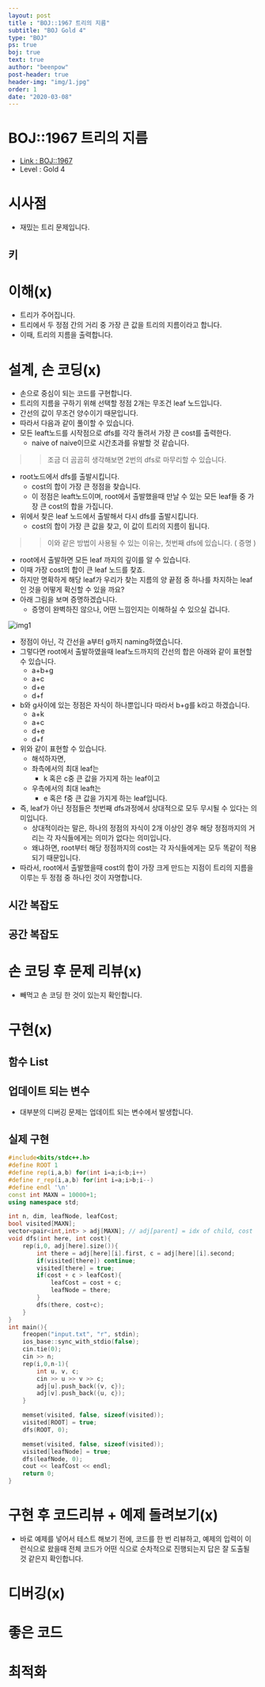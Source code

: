 ```yaml
---
layout: post
title : "BOJ::1967 트리의 지름"
subtitle: "BOJ Gold 4"
type: "BOJ"
ps: true
boj: true
text: true
author: "beenpow"
post-header: true
header-img: "img/1.jpg"
order: 1
date: "2020-03-08"
---
```



# BOJ::1967 트리의 지름
- [Link : BOJ::1967](https://www.acmicpc.net/problem/1967)
- Level : Gold 4

# 시사점
- 재밌는 트리 문제입니다.

## 키

# 이해(x)
- 트리가 주어집니다.
- 트리에서 두 정점 간의 거리 중 가장 큰 값을 트리의 지름이라고 합니다.
- 이때, 트리의 지름을 출력합니다.

# 설계, 손 코딩(x)
- 손으로 중심이 되는 코드를 구현합니다.
- 트리의 지름을 구하기 위해 선택할 정점 2개는 무조건 leaf 노드입니다.
- 간선의 값이 무조건 양수이기 때문입니다.
- 따라서 다음과 같이 풀이할 수 있습니다.
- 모든 leaft노드를 시작점으로 dfs를 각각 돌려서 가장 큰 cost를 출력한다.
  - naive of naive이므로 시간초과를 유발할 것 같습니다.


>> 조금 더 곰곰히 생각해보면 2번의 dfs로 마무리할 수 있습니다.
- root노드에서 dfs를 출발시킵니다.
  - cost의 합이 가장 큰 정점을 찾습니다.
  - 이 정점은 leaft노드이며, root에서 출발했을때 만날 수 있는 모든 leaf들 중 가장 큰 cost의 합을
    가집니다.
- 위에서 찾은 leaf 노드에서 출발해서 다시 dfs를 출발시킵니다.
  - cost의 합이 가장 큰 값을 찾고, 이 값이 트리의 지름이 됩니다.


>> 이와 같은 방법이 사용될 수 있는 이유는, 첫번째 dfs에 있습니다. ( 증명 )
  - root에서 출발하면 모든 leaf 까지의 깊이를 알 수 있습니다.
  - 이때 가장 cost의 합이 큰 leaf 노드를 찾죠.
  - 하지만 명확하게 해당 leaf가 우리가 찾는 지름의 양 끝점 중 하나를 차지하는 leaf인 것을 어떻게
    확신할 수 있을 까요?
  - 아래 그림을 보며 증명하겠습니다.
    - 증명이 완벽하진 않으나, 어떤 느낌인지는 이해하실 수 있으실 겁니다.

![img1](/img/2020-03-08-BOJ-1967-1.png)
- 정점이 아닌, 각 간선을 a부터 g까지 naming하였습니다.
- 그렇다면 root에서 출발하였을때 leaf노드까지의 간선의 합은 아래와 같이 표현할 수 있습니다.
  - a+b+g
  - a+c
  - d+e
  - d+f
- b와 g사이에 있는 정점은 자식이 하나뿐입니다 따라서 b+g를 k라고 하겠습니다.
  - a+k
  - a+c
  - d+e
  - d+f
- 위와 같이 표현할 수 있습니다.
  - 해석하자면,
  - 좌측에서의 최대 leaf는
    - k 혹은 c중 큰 값을 가지게 하는 leaf이고
  - 우측에서의 최대 leaft는
    - e 혹은 f중 큰 값을 가지게 하는 leaf입니다.
- 즉, leaf가 아닌 정점들은 첫번째 dfs과정에서 상대적으로 모두 무시될 수 있다는 의미입니다.
  - 상대적이라는 말은, 하나의 정점의 자식이 2개 이상인 경우 해당 정점까지의 거리는 각 자식들에게는
    의미가 없다는 의미입니다.
  - 왜냐하면, root부터 해당 정점까지의 cost는 각 자식들에게는 모두 똑같이 적용되기 때문입니다.
- 따라서, root에서 출발했을때 cost의 합이 가장 크게 만드는 지점이 트리의 지름을 이루는 두 정점 중
  하나인 것이 자명합니다.

## 시간 복잡도

## 공간 복잡도

# 손 코딩 후 문제 리뷰(x)
- 빼먹고 손 코딩 한 것이 있는지 확인합니다.

# 구현(x)

## 함수 List 

## 업데이트 되는 변수
- 대부분의 디버깅 문제는 업데이트 되는 변수에서 발생합니다.

## 실제 구현 

```cpp
#include<bits/stdc++.h>
#define ROOT 1
#define rep(i,a,b) for(int i=a;i<b;i++)
#define r_rep(i,a,b) for(int i=a;i>b;i--)
#define endl '\n'
const int MAXN = 10000+1;
using namespace std;

int n, dim, leafNode, leafCost;
bool visited[MAXN];
vector<pair<int,int> > adj[MAXN]; // adj[parent] = idx of child, cost
void dfs(int here, int cost){
    rep(i,0, adj[here].size()){
        int there = adj[here][i].first, c = adj[here][i].second;
        if(visited[there]) continue;
        visited[there] = true;
        if(cost + c > leafCost){
            leafCost = cost + c;
            leafNode = there;
        }
        dfs(there, cost+c);
    }
}
int main(){
    freopen("input.txt", "r", stdin);
    ios_base::sync_with_stdio(false);
    cin.tie(0);
    cin >> n;
    rep(i,0,n-1){
        int u, v, c;
        cin >> u >> v >> c;
        adj[u].push_back({v, c});
        adj[v].push_back({u, c});
    }

    memset(visited, false, sizeof(visited));
    visited[ROOT] = true;
    dfs(ROOT, 0);

    memset(visited, false, sizeof(visited));
    visited[leafNode] = true;
    dfs(leafNode, 0);
    cout << leafCost << endl;
    return 0;
}
```

# 구현 후 코드리뷰 + 예제 돌려보기(x)
- 바로 예제를 넣어서 테스트 해보기 전에, 코드를 한 번 리뷰하고, 예제의 입력이 이런식으로 왔을때
  전체 코드가 어떤 식으로 순차적으로 진행되는지 답은 잘 도출될 것 같은지 확인합니다.

# 디버깅(x)

# 좋은 코드

# 최적화
